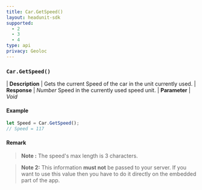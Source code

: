 ```yaml
---
title: Car.GetSpeed()
layout: headunit-sdk
supported:
  - 2
  - 3
  - 4
type: api
privacy: Geoloc
---
```


### `Car.GetSpeed()`

| **Description** | Gets the current Speed of the car in the unit currently used.
| **Response** | *Number*  Speed in the currently used speed unit.
| **Parameter**   | *Void*

#### Example

```javascript
let Speed = Car.GetSpeed();
// Speed = 117
```

#### Remark

>**Note :** The speed's max length is 3 characters.

>**Note 2:** This information **must not** be passed to your server. If you want to use this value then you have to do it directly on the embedded part of the app.